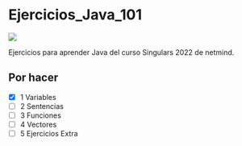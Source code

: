 # Ejercicios_Java_101
<img src="https://mpng.subpng.com/20180605/vkg/kisspng-java-runtime-environment-programming-language-prog-java-5b16ff20784b91.6967505015282337604927.jpg"/>

Ejercicios para aprender Java del curso Singulars 2022 de netmind.

## Por hacer
- [x] 1 Variables
- [ ] 2 Sentencias
- [ ] 3 Funciones
- [ ] 4 Vectores
- [ ] 5 Ejercicios Extra
